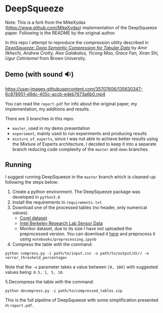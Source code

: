 # DeepSqueeze

Note: This is a fork from the MikeXydas (https://www.github.com/MikeXydas) implementation of the DeepSqueeze paper. 
Following is the README by the original author.

In this repo I attempt to reproduce the compression utility described in *[DeepSqueeze: Deep Semantic Compression for
Tabular Data](https://cs.brown.edu/people/acrotty/pubs/3318464.3389734.pdf)* by *Amir Ilkhechi, Andrew Crotty,
 Alex Galakatos, Yicong Mao, Grace Fan, Xiran Shi, Ugur Cetintemel* from Brown University.
 
 ## Demo (with sound :sound:)

https://user-images.githubusercontent.com/35707606/135630347-6c878951-d9dc-405c-accb-edeb7673a6b0.mp4


 You can read the `report.pdf` for info about the original paper, my implementation, my additions and
 results.
 
 There are 3 branches in this repo:
 * `master`, used in my demo presentation
 * `experiment`, mainly used to run experiments and producing results
 * `mixture_of_experts`, since I was not able to achieve better results using 
 the Mixture of Experts architecture, I decided to keep it into a separate branch 
 reducing code complexity of the `master` and `demo` branches
 

 ## Running
 
 I suggest running DeepSqueeze in the `master` branch which is cleaned-up following 
 the steps below:
 
 1. Create a python environment. The DeepSqueeze package was developed in `python3.8`
 2. Install the requirements in `requirements.txt`
 3. Download one of the processed tables (no header, only numerical values).
    * [Corel dataset](https://drive.google.com/file/d/1qz8qI56SDfJp-JuG750aYuYyAddi63_7/view?usp=sharing)
    * [Intel Berkeley Research Lab Sensor Data](https://drive.google.com/file/d/1JRDxmHpxT_2IpvWugBxmXKEev7xRmo2E/view?usp=sharing)
    * Monitor dataset, due to its size I have not uploaded the preprocessed version.
    You can download it [here](http://cs.brown.edu/people/acrotty/mgbench/bench1.tar.gz) and preprocess 
    it using `notebooks/preprocessing.ipynb`
 4. Compress the table with the command: 
 
 `python compress.py -i path/to/input.csv -o path/to/output/dir/ -e <error_threshold_percentage>`
 
 Note that the `-e` parameter takes a value between `[0, 100]` with suggested values being:
 `0.5, 1, 5, 10`.
 
 5.Decompress the table with the command:
 
 `python decompress.py -i path/to/compressed_tables.zip`
 
 This is the full pipeline of DeepSqueeze with some simplification 
 presented in `report.pdf`.
  
